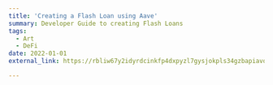 ```yaml
---
title: 'Creating a Flash Loan using Aave'
summary: Developer Guide to creating Flash Loans 
tags:
  - Art
  - DeFi
date: 2022-01-01
external_link: https://rbliw67y2idyrdcinkfp4dxpyzl7gysjokpls34gzbapiavo7cga.arweave.net/iFaLe_jSB4iMSGqK_g7vxlfzYklynrlvhshA9AKu-Iw

---
```

